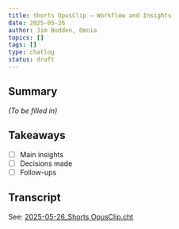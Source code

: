 ```yaml
---
title: Shorts OpusClip – Workflow and Insights
date: 2025-05-26
author: Jim Bodden, Omnia
topics: []
tags: []
type: chatlog
status: draft
---
```


## Summary
_(To be filled in)_

## Takeaways
- [ ] Main insights
- [ ] Decisions made
- [ ] Follow-ups

## Transcript
See: [2025-05-26_Shorts OpusClip.cht](./2025-05-26_Shorts%20OpusClip.cht)
